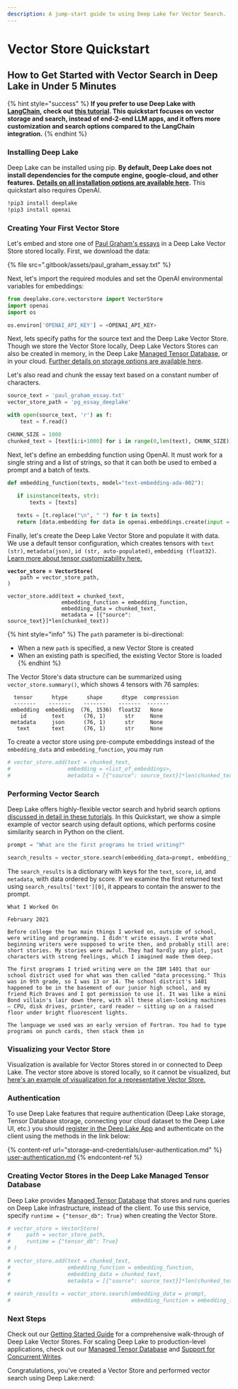 ```yaml
---
description: A jump-start guide to using Deep Lake for Vector Search.
---
```


# Vector Store Quickstart

## How to Get Started with Vector Search in Deep Lake in Under 5 Minutes

{% hint style="success" %}
**If you prefer to use Deep Lake with** [**LangChain**](https://github.com/hwchase17/langchain)**, check out** [**this tutorial**](tutorials/vector-store/deep-lake-vector-store-in-langchain.md)**. This quickstart focuses on vector storage and search, instead of end-2-end LLM apps, and it offers more customization and search options compared to the LangChain integration.**&#x20;
{% endhint %}

### Installing Deep Lake

Deep Lake can be installed using pip. **By default, Deep Lake does not install dependencies for the compute engine, google-cloud, and other features.** [**Details on all installation options are available here**](https://docs.deeplake.ai/en/latest/Installation.html)**.** This quickstart also requires OpenAI.

```bash
!pip3 install deeplake
!pip3 install openai
```

### Creating Your First Vector Store

Let's embed and store one of [Paul Graham's essays](http://www.paulgraham.com/articles.html) in a Deep Lake Vector Store stored locally. First, we download the data:

{% file src=".gitbook/assets/paul_graham_essay.txt" %}

Next, let's import the required modules and set the OpenAI environmental variables for embeddings:

```python
from deeplake.core.vectorstore import VectorStore
import openai
import os

os.environ['OPENAI_API_KEY'] = <OPENAI_API_KEY>
```

Next, lets specify paths for the source text and the Deep Lake Vector Store. Though we store the Vector Store locally, Deep Lake Vectors Stores can also be created in memory, in the Deep Lake [Managed Tensor Database](performance-features/managed-database/), or in your cloud. [Further details on storage options are available here](storage-and-credentials/storage-options.md).&#x20;

Let's also read and chunk the essay text based on a constant number of characters.&#x20;

```python
source_text = 'paul_graham_essay.txt'
vector_store_path = 'pg_essay_deeplake'

with open(source_text, 'r') as f:
    text = f.read()

CHUNK_SIZE = 1000
chunked_text = [text[i:i+1000] for i in range(0,len(text), CHUNK_SIZE)]
```

Next, let's define an embedding function using OpenAI. It must work for a single string and a list of strings, so that it can both be used to embed a prompt and a batch of texts.&#x20;

```python
def embedding_function(texts, model="text-embedding-ada-002"):
   
   if isinstance(texts, str):
       texts = [texts]

   texts = [t.replace("\n", " ") for t in texts]
   return [data.embedding for data in openai.embeddings.create(input = texts, model=model).data]
```

Finally, let's create the Deep Lake Vector Store and populate it with data. We use a default tensor configuration, which creates tensors with `text (str)`, `metadata(json)`, `id (str, auto-populated)`, `embedding (float32)`. [Learn more about tensor customizability here.](getting-started/vector-store/step-4-customizing-vector-stores.md)&#x20;

<pre class="language-python"><code class="lang-python"><strong>vector_store = VectorStore(
</strong>    path = vector_store_path,
)

vector_store.add(text = chunked_text, 
                 embedding_function = embedding_function, 
                 embedding_data = chunked_text, 
                 metadata = [{"source": source_text}]*len(chunked_text))
</code></pre>

{% hint style="info" %}
The `path` parameter is bi-directional:

* When a new `path` is specified, a new Vector Store is created
* When an existing path is specified, the existing Vector Store is loaded
{% endhint %}

The Vector Store's data structure can be summarized using `vector_store.summary()`, which shows 4 tensors with 76 samples:

```
  tensor      htype      shape      dtype  compression
  -------    -------    -------    -------  ------- 
 embedding  embedding  (76, 1536)  float32   None   
    id        text      (76, 1)      str     None   
 metadata     json      (76, 1)      str     None   
   text       text      (76, 1)      str     None   
```

To create a vector store using pre-compute embeddings instead of the `embedding_data` and `embedding_function`, you may run

```python
# vector_store.add(text = chunked_text, 
#                  embedding = <list_of_embeddings>, 
#                  metadata = [{"source": source_text}]*len(chunked_text))
```

### Performing Vector Search&#x20;

Deep Lake offers highly-flexible vector search and hybrid search options [discussed in detail in these tutorials](tutorials/vector-store/vector-search-options/). In this Quickstart, we show a simple example of vector search using default options, which performs cosine similarity search in Python on the client.&#x20;

```python
prompt = "What are the first programs he tried writing?"

search_results = vector_store.search(embedding_data=prompt, embedding_function=embedding_function)
```

The `search_results` is a dictionary with keys for the `text`, `score`, `id`, and `metadata`, with data ordered by score. If we examine the first returned text using `search_results['text'][0]`, it appears to contain the answer to the prompt.

```
What I Worked On

February 2021

Before college the two main things I worked on, outside of school, were writing and programming. I didn't write essays. I wrote what beginning writers were supposed to write then, and probably still are: short stories. My stories were awful. They had hardly any plot, just characters with strong feelings, which I imagined made them deep.

The first programs I tried writing were on the IBM 1401 that our school district used for what was then called "data processing." This was in 9th grade, so I was 13 or 14. The school district's 1401 happened to be in the basement of our junior high school, and my friend Rich Draves and I got permission to use it. It was like a mini Bond villain's lair down there, with all these alien-looking machines — CPU, disk drives, printer, card reader — sitting up on a raised floor under bright fluorescent lights.

The language we used was an early version of Fortran. You had to type programs on punch cards, then stack them in
```

### Visualizing your Vector Store

Visualization is available for Vector Stores stored in or connected to Deep Lake. The vector store above is stored locally, so it cannot be visualized, but [here's an example of visualization for a representative Vector Store.](https://app.activeloop.ai/activeloop/twitter-algorithm)&#x20;

### Authentication

To use Deep Lake features that require authentication (Deep Lake storage, Tensor Database storage, connecting your cloud dataset to the Deep Lake UI, etc.) you should [register in the Deep Lake App](https://app.activeloop.ai/register/) and authenticate on the client using the methods in the link below:

{% content-ref url="storage-and-credentials/user-authentication.md" %}
[user-authentication.md](storage-and-credentials/user-authentication.md)
{% endcontent-ref %}

### Creating Vector Stores in the Deep Lake Managed Tensor Database

Deep Lake provides [Managed Tensor Database](performance-features/managed-database/) that stores and runs queries on Deep Lake infrastructure, instead of the client. To use this service, specify `runtime = {"tensor_db": True}` when creating the Vector Store.

```python
# vector_store = VectorStore(
#     path = vector_store_path,
#     runtime = {"tensor_db": True}
# )

# vector_store.add(text = chunked_text, 
#                  embedding_function = embedding_function, 
#                  embedding_data = chunked_text, 
#                  metadata = [{"source": source_text}]*len(chunked_text))
                 
# search_results = vector_store.search(embedding_data = prompt, 
#                                      embedding_function = embedding_function)
```

### Next Steps

Check out our [Getting Started Guide](getting-started/vector-store/) for a comprehensive walk-through of Deep Lake Vector Stores. For scaling Deep Lake to production-level applications, check out our [Managed Tensor Database](performance-features/managed-database/) and [Support for Concurrent Writes](tutorials/concurrent-writes/).

Congratulations, you've created a Vector Store and performed vector search using Deep Lake:nerd:&#x20;

